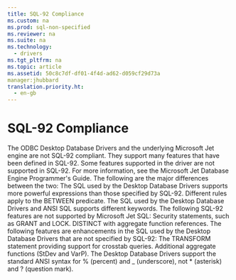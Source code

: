 ```yaml
---
title: SQL-92 Compliance
ms.custom: na
ms.prod: sql-non-specified
ms.reviewer: na
ms.suite: na
ms.technology: 
  - drivers
ms.tgt_pltfrm: na
ms.topic: article
ms.assetid: 50c8c7df-df01-4f4d-ad62-d059cf29d73a
manager:jhubbard
translation.priority.ht: 
  - en-gb
---
```

# SQL-92 Compliance
<?xml version="1.0" encoding="utf-8"?>
<developerConceptualDocument xmlns="http://ddue.schemas.microsoft.com/authoring/2003/5" xmlns:xlink="http://www.w3.org/1999/xlink" xmlns:xsi="http://www.w3.org/2001/XMLSchema-instance" xsi:schemaLocation="http://ddue.schemas.microsoft.com/authoring/2003/5 http://dduestorage.blob.core.windows.net/ddueschema/developer.xsd">
  <introduction>
    <para>The ODBC Desktop Database Drivers and the underlying Microsoft Jet engine are not SQL-92 compliant. They support many features that have been defined in SQL-92. Some features supported in the driver are not supported in SQL-92. For more information, see the <legacyItalic>Microsoft Jet Database Engine Programmer's Guide</legacyItalic>. The following are the major differences between the two:  </para>
    <list class="bullet">
      <listItem>
        <para>The SQL used by the Desktop Database Drivers supports more powerful expressions than those specified by SQL-92.</para>
      </listItem>
      <listItem>
        <para>Different rules apply to the BETWEEN predicate.</para>
      </listItem>
      <listItem>
        <para>The SQL used by the Desktop Database Drivers and ANSI SQL supports different keywords.</para>
      </listItem>
    </list>
    <para>The following SQL-92 features are not supported by Microsoft Jet SQL:  </para>
    <list class="bullet">
      <listItem>
        <para>Security statements, such as GRANT and LOCK.</para>
      </listItem>
      <listItem>
        <para>DISTINCT with aggregate function references.</para>
      </listItem>
    </list>
    <para>The following features are enhancements in the SQL used by the Desktop Database Drivers that are not specified by SQL-92:  </para>
    <list class="bullet">
      <listItem>
        <para>The TRANSFORM statement providing support for crosstab queries.</para>
      </listItem>
      <listItem>
        <para>Additional aggregate functions (<legacyBold>StDev</legacyBold> and <legacyBold>VarP</legacyBold>).</para>
      </listItem>
    </list>
    <alert class="note">
      <para>The Desktop Database Drivers support the standard ANSI syntax for % (percent) and _ (underscore), not * (asterisk) and ? (question mark).</para>
    </alert>
  </introduction>
  <relatedTopics />
</developerConceptualDocument>